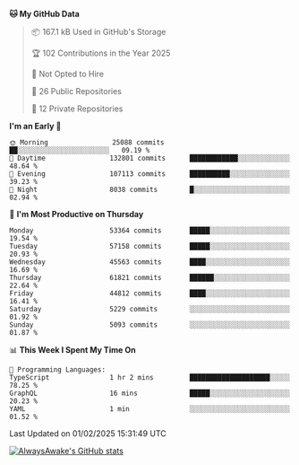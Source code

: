 <!--START_SECTION:waka-->
**🐱 My GitHub Data** 

> 📦 167.1 kB Used in GitHub's Storage 
 > 
> 🏆 102 Contributions in the Year 2025
 > 
> 🚫 Not Opted to Hire
 > 
> 📜 26 Public Repositories 
 > 
> 🔑 12 Private Repositories 
 > 
**I'm an Early 🐤** 

```text
🌞 Morning                25088 commits       ██░░░░░░░░░░░░░░░░░░░░░░░   09.19 % 
🌆 Daytime                132801 commits      ████████████░░░░░░░░░░░░░   48.64 % 
🌃 Evening                107113 commits      ██████████░░░░░░░░░░░░░░░   39.23 % 
🌙 Night                  8038 commits        █░░░░░░░░░░░░░░░░░░░░░░░░   02.94 % 
```
📅 **I'm Most Productive on Thursday** 

```text
Monday                   53364 commits       █████░░░░░░░░░░░░░░░░░░░░   19.54 % 
Tuesday                  57158 commits       █████░░░░░░░░░░░░░░░░░░░░   20.93 % 
Wednesday                45563 commits       ████░░░░░░░░░░░░░░░░░░░░░   16.69 % 
Thursday                 61821 commits       ██████░░░░░░░░░░░░░░░░░░░   22.64 % 
Friday                   44812 commits       ████░░░░░░░░░░░░░░░░░░░░░   16.41 % 
Saturday                 5229 commits        ░░░░░░░░░░░░░░░░░░░░░░░░░   01.92 % 
Sunday                   5093 commits        ░░░░░░░░░░░░░░░░░░░░░░░░░   01.87 % 
```


📊 **This Week I Spent My Time On** 

```text
💬 Programming Languages: 
TypeScript               1 hr 2 mins         ████████████████████░░░░░   78.25 % 
GraphQL                  16 mins             █████░░░░░░░░░░░░░░░░░░░░   20.23 % 
YAML                     1 min               ░░░░░░░░░░░░░░░░░░░░░░░░░   01.52 % 
```


 Last Updated on 01/02/2025 15:31:49 UTC
<!--END_SECTION:waka-->

[![AlwaysAwake's GitHub stats](https://github-readme-stats.vercel.app/api?username=AlwaysAwake&show_icons=true&theme=github_dark&count_private=true)](https://github.com/AlwaysAwake/AlwaysAwake)

